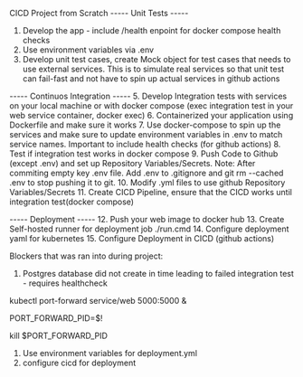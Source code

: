 CICD Project from Scratch
----- Unit Tests -----
1. Develop the app - include /health enpoint for docker compose health checks
2. Use environment variables via .env
3. Develop unit test cases, create Mock object for test cases that needs to use external services. This is to simulate real services so that unit test can fail-fast and not have to spin up actual services in github actions

----- Continuos Integration -----
5. Develop Integration tests with services on your local machine or with docker compose (exec integration test in your web service container, docker exec)
6. Containerized your application using Dockerfile and make sure it works
7. Use docker-compose to spin up the services and make sure to update environment variables in .env to match service names. Important to include health checks (for github actions)
8. Test if integration test works in docker compose
9. Push Code to Github (except .env) and set up Repository Variables/Secrets. Note: After commiting empty key .env file. Add .env to .gitignore and git rm --cached .env to stop pushing it to git.
10. Modify .yml files to use github Repository Variables/Secrets
11. Create CICD Pipeline, ensure that the CICD works until integration test(docker compose)

----- Deployment -----
12. Push your web image to docker hub
13. Create Self-hosted runner for deployment job ./run.cmd
14. Configure deployment yaml for kubernetes
15. Configure Deployment in CICD (github actions)

Blockers that was ran into during project:
1. Postgres database did not create in time leading to failed integration test - requires healthcheck


kubectl port-forward service/web 5000:5000 &

PORT_FORWARD_PID=$!

kill $PORT_FORWARD_PID

1. Use environment variables for deployment.yml
2. configure cicd for deployment



